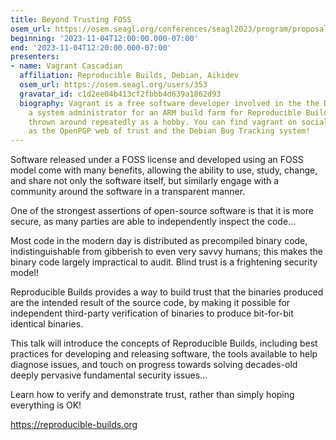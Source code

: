 ```yaml
---
title: Beyond Trusting FOSS
osem_url: https://osem.seagl.org/conferences/seagl2023/program/proposals/939
beginning: '2023-11-04T12:00:00.000-07:00'
end: '2023-11-04T12:20:00.000-07:00'
presenters:
- name: Vagrant Cascadian
  affiliation: Reproducible Builds, Debian, Aikidev
  osem_url: https://osem.seagl.org/users/353
  gravatar_id: c1d2ee04b413cf2fbbb4d639a1862d93
  biography: Vagrant is a free software developer involved in the the Debian project,
    a system administrator for an ARM build farm for Reproducible Builds, and gets
    thrown around repeatedly as a hobby. You can find vagrant on social networks such
    as the OpenPGP web of trust and the Debian Bug Tracking system!
---
```


Software released under a FOSS license and developed using an
FOSS model come with many benefits, allowing the ability to
use, study, change, and share not only the software itself, but
similarly engage with a community around the software in a transparent
manner.

One of the strongest assertions of open-source software is that it is more
secure, as many parties are able to independently inspect the code...

Most code in the modern day is distributed as precompiled binary code,
indistinguishable from gibberish to even very savvy humans; this makes
the binary code largely impractical to audit. Blind trust is a
frightening security model!

Reproducible Builds provides a way to build trust that the binaries
produced are the intended result of the source code, by making it
possible for independent third-party verification of binaries to
produce bit-for-bit identical binaries.

This talk will introduce the concepts of Reproducible Builds,
including best practices for developing and releasing software, the
tools available to help diagnose issues, and touch on progress towards
solving decades-old deeply pervasive fundamental security issues...

Learn how to verify and demonstrate trust, rather than simply hoping everything is OK!

<https://reproducible-builds.org>
